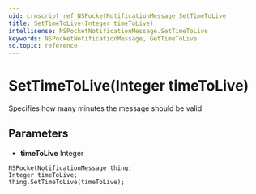 ```yaml
---
uid: crmscript_ref_NSPocketNotificationMessage_SetTimeToLive
title: SetTimeToLive(Integer timeToLive)
intellisense: NSPocketNotificationMessage.SetTimeToLive
keywords: NSPocketNotificationMessage, GetTimeToLive
so.topic: reference
---
```


# SetTimeToLive(Integer timeToLive)

Specifies how many minutes the message should be valid

## Parameters

* **timeToLive** Integer

```crmscript
NSPocketNotificationMessage thing;
Integer timeToLive;
thing.SetTimeToLive(timeToLive);
```

